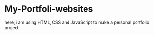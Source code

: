 # My-Portfoli-websites
here, i am using HTML, CSS and JavaScript to make a personal portfolio project
